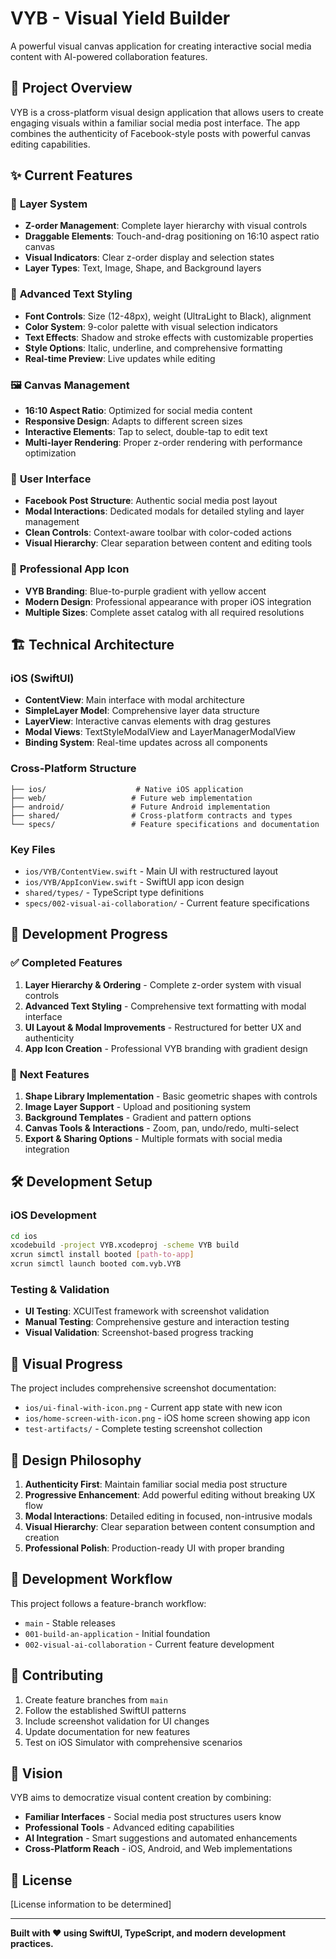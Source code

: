 # VYB - Visual Yield Builder

A powerful visual canvas application for creating interactive social media content with AI-powered collaboration features.

## 🚀 Project Overview

VYB is a cross-platform visual design application that allows users to create engaging visuals within a familiar social media post interface. The app combines the authenticity of Facebook-style posts with powerful canvas editing capabilities.

## ✨ Current Features

### 🎨 **Layer System**
- **Z-order Management**: Complete layer hierarchy with visual controls
- **Draggable Elements**: Touch-and-drag positioning on 16:10 aspect ratio canvas
- **Visual Indicators**: Clear z-order display and selection states
- **Layer Types**: Text, Image, Shape, and Background layers

### 📝 **Advanced Text Styling**
- **Font Controls**: Size (12-48px), weight (UltraLight to Black), alignment
- **Color System**: 9-color palette with visual selection indicators
- **Text Effects**: Shadow and stroke effects with customizable properties
- **Style Options**: Italic, underline, and comprehensive formatting
- **Real-time Preview**: Live updates while editing

### 🖼️ **Canvas Management**
- **16:10 Aspect Ratio**: Optimized for social media content
- **Responsive Design**: Adapts to different screen sizes
- **Interactive Elements**: Tap to select, double-tap to edit text
- **Multi-layer Rendering**: Proper z-order rendering with performance optimization

### 📱 **User Interface**
- **Facebook Post Structure**: Authentic social media post layout
- **Modal Interactions**: Dedicated modals for detailed styling and layer management
- **Clean Controls**: Context-aware toolbar with color-coded actions
- **Visual Hierarchy**: Clear separation between content and editing tools

### 🎯 **Professional App Icon**
- **VYB Branding**: Blue-to-purple gradient with yellow accent
- **Modern Design**: Professional appearance with proper iOS integration
- **Multiple Sizes**: Complete asset catalog with all required resolutions

## 🏗️ Technical Architecture

### **iOS (SwiftUI)**
- **ContentView**: Main interface with modal architecture
- **SimpleLayer Model**: Comprehensive layer data structure
- **LayerView**: Interactive canvas elements with drag gestures
- **Modal Views**: TextStyleModalView and LayerManagerModalView
- **Binding System**: Real-time updates across all components

### **Cross-Platform Structure**
```
├── ios/                    # Native iOS application
├── web/                   # Future web implementation  
├── android/               # Future Android implementation
├── shared/                # Cross-platform contracts and types
└── specs/                 # Feature specifications and documentation
```

### **Key Files**
- `ios/VYB/ContentView.swift` - Main UI with restructured layout
- `ios/VYB/AppIconView.swift` - SwiftUI app icon design
- `shared/types/` - TypeScript type definitions
- `specs/002-visual-ai-collaboration/` - Current feature specifications

## 🎯 Development Progress

### ✅ **Completed Features**
1. **Layer Hierarchy & Ordering** - Complete z-order system with visual controls
2. **Advanced Text Styling** - Comprehensive text formatting with modal interface
3. **UI Layout & Modal Improvements** - Restructured for better UX and authenticity  
4. **App Icon Creation** - Professional VYB branding with gradient design

### 🚧 **Next Features**
1. **Shape Library Implementation** - Basic geometric shapes with controls
2. **Image Layer Support** - Upload and positioning system
3. **Background Templates** - Gradient and pattern options
4. **Canvas Tools & Interactions** - Zoom, pan, undo/redo, multi-select
5. **Export & Sharing Options** - Multiple formats with social media integration

## 🛠️ Development Setup

### **iOS Development**
```bash
cd ios
xcodebuild -project VYB.xcodeproj -scheme VYB build
xcrun simctl install booted [path-to-app]
xcrun simctl launch booted com.vyb.VYB
```

### **Testing & Validation**
- **UI Testing**: XCUITest framework with screenshot validation
- **Manual Testing**: Comprehensive gesture and interaction testing
- **Visual Validation**: Screenshot-based progress tracking

## 📸 **Visual Progress**

The project includes comprehensive screenshot documentation:
- `ios/ui-final-with-icon.png` - Current app state with new icon
- `ios/home-screen-with-icon.png` - iOS home screen showing app icon
- `test-artifacts/` - Complete testing screenshot collection

## 🎨 **Design Philosophy**

1. **Authenticity First**: Maintain familiar social media post structure
2. **Progressive Enhancement**: Add powerful editing without breaking UX flow
3. **Modal Interactions**: Detailed editing in focused, non-intrusive modals
4. **Visual Hierarchy**: Clear separation between content consumption and creation
5. **Professional Polish**: Production-ready UI with proper branding

## 🔄 **Development Workflow**

This project follows a feature-branch workflow:
- `main` - Stable releases
- `001-build-an-application` - Initial foundation
- `002-visual-ai-collaboration` - Current feature development

## 📝 **Contributing**

1. Create feature branches from `main`
2. Follow the established SwiftUI patterns
3. Include screenshot validation for UI changes
4. Update documentation for new features
5. Test on iOS Simulator with comprehensive scenarios

## 🚀 **Vision**

VYB aims to democratize visual content creation by combining:
- **Familiar Interfaces** - Social media post structures users know
- **Professional Tools** - Advanced editing capabilities
- **AI Integration** - Smart suggestions and automated enhancements
- **Cross-Platform Reach** - iOS, Android, and Web implementations

## 📜 **License**

[License information to be determined]

---

**Built with ❤️ using SwiftUI, TypeScript, and modern development practices.**